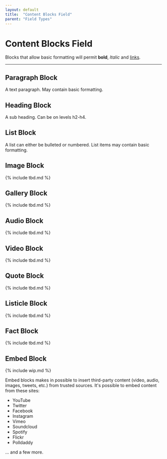 ```yaml
---
layout: default
title:  "Content Blocks Field"
parent: "Field Types"
---
```


# Content Blocks Field

Blocks that allow basic formatting will permit **bold**, *Italic* and [links](http://oktavilla.se).

----------

## Paragraph Block

A text paragraph. May contain basic formatting.

## Heading Block

A sub heading. Can be on levels h2-h4.

## List Block

A list can either be bulleted or numbered. List items may contain basic formatting.

## Image Block

{% include tbd.md %}

## Gallery Block

{% include tbd.md %}

## Audio Block

{% include tbd.md %}

## Video Block

{% include tbd.md %}

## Quote Block

{% include tbd.md %}

## Listicle Block

{% include tbd.md %}

## Fact Block

{% include tbd.md %}

## Embed Block

{% include wip.md %}

Embed blocks makes in possible to insert third-party content (video, audio, images, tweets, etc.) from
trusted sources. It's possible to embed content from these sites:

* YouTube
* Twitter
* Facebook
* Instagram
* Vimeo
* Soundcloud
* Spotify
* Flickr
* Polldaddy

... and a few more.

